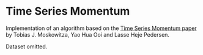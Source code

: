 # Time Series Momentum
Implementation of an algorithm based on the [Time Series Momentum paper](http://docs.lhpedersen.com/TimeSeriesMomentum.pdf) by Tobias J. Moskowitza, Yao Hua Ooi and Lasse Heje Pedersen.

Dataset omitted.
